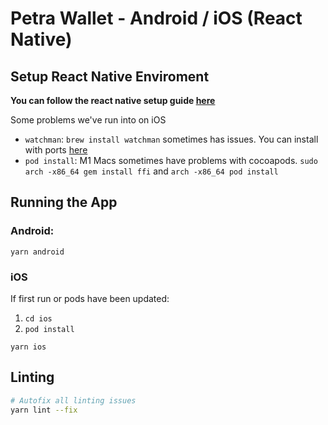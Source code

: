 # Petra Wallet - Android / iOS (React Native)

## Setup React Native Enviroment
**You can follow the react native setup guide [here](https://reactnative.dev/docs/environment-setup)**

Some problems we've run into on iOS
- `watchman`: `brew install watchman` sometimes has issues. You can install with ports [here](https://ports.macports.org/port/watchman/)
- `pod install`: M1 Macs sometimes have problems with cocoapods. `sudo arch -x86_64 gem install ffi` and `arch -x86_64 pod install`

## Running the App

### Android: 
`yarn android`

### iOS
If first run or pods have been updated:
1. `cd ios`
2. `pod install`

`yarn ios`

## Linting
```bash
# Autofix all linting issues
yarn lint --fix
```

